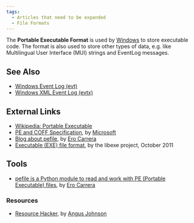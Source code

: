 ```yaml
---
tags:
  - Articles that need to be expanded
  - File Formats
---
```

The **Portable Executable Format** is used by
[Windows](windows.md) to store executable code. The format is
also used to store other types of data, e.g. like Multilingual User
Interface (MUI) strings and EventLog messages.

## See Also

* [Windows Event Log (evt)](windows_event_log_(evt).md)
* [Windows XML Event Log (evtx)](windows_xml_event_log_(evtx).md)

## External Links

* [Wikipedia: Portable Executable](http://en.wikipedia.org/wiki/Portable_Executable)
* [PE and COFF Specification](https://learn.microsoft.com/en-us/windows/win32/debug/pe-format?redirectedfrom=MSDN),
  by [Microsoft](microsoft.md)
* [Blog about pefile](http://blog.dkbza.org/search/label/pefile), by
  [Ero Carrera](ero_carrera.md)
* [Executable (EXE) file format](https://github.com/libyal/libexe/blob/main/documentation/Executable%20(EXE)%20file%20format.asciidoc),
  by the libexe project, October 2011

## Tools

* [pefile is a Python module to read and work with PE (Portable Executable) files](https://github.com/erocarrera/pefile),
  by [Ero Carrera](ero_carrera.md)

### Resources

* [Resource Hacker](http://www.angusj.com/resourcehacker/),
  by [Angus Johnson](angus_johnson.md)
